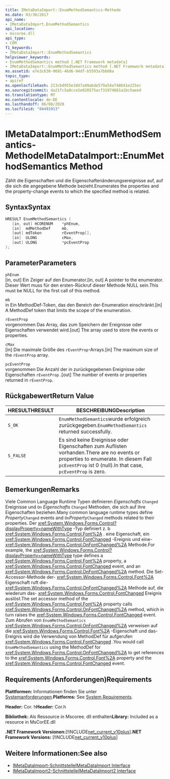 ```yaml
---
title: IMetaDataImport::EnumMethodSemantics-Methode
ms.date: 03/30/2017
api_name:
- IMetaDataImport.EnumMethodSemantics
api_location:
- mscoree.dll
api_type:
- COM
f1_keywords:
- IMetaDataImport::EnumMethodSemantics
helpviewer_keywords:
- EnumMethodSemantics method [.NET Framework metadata]
- IMetaDataImport::EnumMethodSemantics method [.NET Framework metadata]
ms.assetid: e7e3c630-9691-46d6-94df-b5593a7bb08a
topic_type:
- apiref
ms.openlocfilehash: 213cbd955e3d47a49abde579a54af48641e225ec
ms.sourcegitcommit: da21fc5a8cce1e028575acf31974681a1bc5aeed
ms.translationtype: MT
ms.contentlocale: de-DE
ms.lasthandoff: 06/08/2020
ms.locfileid: "84491913"
---
```

# <a name="imetadataimportenummethodsemantics-method"></a><span data-ttu-id="191a6-102">IMetaDataImport::EnumMethodSemantics-Methode</span><span class="sxs-lookup"><span data-stu-id="191a6-102">IMetaDataImport::EnumMethodSemantics Method</span></span>
<span data-ttu-id="191a6-103">Zählt die Eigenschaften und die Eigenschaftenänderungsereignisse auf, auf die sich die angegebene Methode bezieht.</span><span class="sxs-lookup"><span data-stu-id="191a6-103">Enumerates the properties and the property-change events to which the specified method is related.</span></span>  
  
## <a name="syntax"></a><span data-ttu-id="191a6-104">Syntax</span><span class="sxs-lookup"><span data-stu-id="191a6-104">Syntax</span></span>  
  
```cpp  
HRESULT EnumMethodSemantics (  
   [in, out] HCORENUM    *phEnum,  
   [in]  mdMethodDef     mb,
   [out] mdToken         rEventProp[],  
   [in]  ULONG           cMax,  
   [out] ULONG           *pcEventProp  
);  
```  
  
## <a name="parameters"></a><span data-ttu-id="191a6-105">Parameter</span><span class="sxs-lookup"><span data-stu-id="191a6-105">Parameters</span></span>  
 `phEnum`  
 <span data-ttu-id="191a6-106">[in, out] Ein Zeiger auf den Enumerator.</span><span class="sxs-lookup"><span data-stu-id="191a6-106">[in, out] A pointer to the enumerator.</span></span> <span data-ttu-id="191a6-107">Dieser Wert muss für den ersten-Rückruf dieser Methode NULL sein.</span><span class="sxs-lookup"><span data-stu-id="191a6-107">This must be NULL for the first call of this method.</span></span>  
  
 `mb`  
 <span data-ttu-id="191a6-108">in Ein MethodDef-Token, das den Bereich der-Enumeration einschränkt.</span><span class="sxs-lookup"><span data-stu-id="191a6-108">[in] A MethodDef token that limits the scope of the enumeration.</span></span>  
  
 `rEventProp`  
 <span data-ttu-id="191a6-109">vorgenommen Das Array, das zum Speichern der Ereignisse oder Eigenschaften verwendet wird.</span><span class="sxs-lookup"><span data-stu-id="191a6-109">[out] The array used to store the events or properties.</span></span>  
  
 `cMax`  
 <span data-ttu-id="191a6-110">[in] Die maximale Größe des `rEventProp`-Arrays.</span><span class="sxs-lookup"><span data-stu-id="191a6-110">[in] The maximum size of the `rEventProp` array.</span></span>  
  
 `pcEventProp`  
 <span data-ttu-id="191a6-111">vorgenommen Die Anzahl der in zurückgegebenen Ereignisse oder Eigenschaften `rEventProp` .</span><span class="sxs-lookup"><span data-stu-id="191a6-111">[out] The number of events or properties returned in `rEventProp`.</span></span>  
  
## <a name="return-value"></a><span data-ttu-id="191a6-112">Rückgabewert</span><span class="sxs-lookup"><span data-stu-id="191a6-112">Return Value</span></span>  
  
|<span data-ttu-id="191a6-113">HRESULT</span><span class="sxs-lookup"><span data-stu-id="191a6-113">HRESULT</span></span>|<span data-ttu-id="191a6-114">BESCHREIBUNG</span><span class="sxs-lookup"><span data-stu-id="191a6-114">Description</span></span>|  
|-------------|-----------------|  
|`S_OK`|<span data-ttu-id="191a6-115">`EnumMethodSemantics`wurde erfolgreich zurückgegeben.</span><span class="sxs-lookup"><span data-stu-id="191a6-115">`EnumMethodSemantics` returned successfully.</span></span>|  
|`S_FALSE`|<span data-ttu-id="191a6-116">Es sind keine Ereignisse oder Eigenschaften zum Auflisten vorhanden.</span><span class="sxs-lookup"><span data-stu-id="191a6-116">There are no events or properties to enumerate.</span></span> <span data-ttu-id="191a6-117">In diesem Fall `pcEventProp` ist 0 (null).</span><span class="sxs-lookup"><span data-stu-id="191a6-117">In that case, `pcEventProp` is zero.</span></span>|  
  
## <a name="remarks"></a><span data-ttu-id="191a6-118">Bemerkungen</span><span class="sxs-lookup"><span data-stu-id="191a6-118">Remarks</span></span>  
 <span data-ttu-id="191a6-119">Viele Common Language Runtime Typen definieren *Eigenschafts* `Changed` Ereignisse und `On` *Eigenschafts* `Changed` Methoden, die sich auf ihre Eigenschaften beziehen.</span><span class="sxs-lookup"><span data-stu-id="191a6-119">Many common language runtime types define *Property*`Changed` events and `On`*Property*`Changed` methods related to their properties.</span></span> <span data-ttu-id="191a6-120">Der <xref:System.Windows.Forms.Control?displayProperty=nameWithType> -Typ definiert z. b <xref:System.Windows.Forms.Control.Font%2A> . eine Eigenschaft, ein <xref:System.Windows.Forms.Control.FontChanged> -Ereignis und eine- <xref:System.Windows.Forms.Control.OnFontChanged%2A> Methode.</span><span class="sxs-lookup"><span data-stu-id="191a6-120">For example, the <xref:System.Windows.Forms.Control?displayProperty=nameWithType> type defines a <xref:System.Windows.Forms.Control.Font%2A> property, a <xref:System.Windows.Forms.Control.FontChanged> event, and an <xref:System.Windows.Forms.Control.OnFontChanged%2A> method.</span></span> <span data-ttu-id="191a6-121">Die Set-Accessor-Methode der- <xref:System.Windows.Forms.Control.Font%2A> Eigenschaft ruft die- <xref:System.Windows.Forms.Control.OnFontChanged%2A> Methode auf, die wiederum das- <xref:System.Windows.Forms.Control.FontChanged> Ereignis auslöst.</span><span class="sxs-lookup"><span data-stu-id="191a6-121">The set accessor method of the <xref:System.Windows.Forms.Control.Font%2A> property calls <xref:System.Windows.Forms.Control.OnFontChanged%2A> method, which in turn raises the <xref:System.Windows.Forms.Control.FontChanged> event.</span></span> <span data-ttu-id="191a6-122">Zum Abrufen von `EnumMethodSemantics` <xref:System.Windows.Forms.Control.OnFontChanged%2A> verweisen auf die <xref:System.Windows.Forms.Control.Font%2A> -Eigenschaft und das-Ereignis wird die Verwendung von MethodDef für aufgerufen <xref:System.Windows.Forms.Control.FontChanged> .</span><span class="sxs-lookup"><span data-stu-id="191a6-122">You would call `EnumMethodSemantics` using the MethodDef for <xref:System.Windows.Forms.Control.OnFontChanged%2A> to get references to the <xref:System.Windows.Forms.Control.Font%2A> property and the <xref:System.Windows.Forms.Control.FontChanged> event.</span></span>  
  
## <a name="requirements"></a><span data-ttu-id="191a6-123">Requirements (Anforderungen)</span><span class="sxs-lookup"><span data-stu-id="191a6-123">Requirements</span></span>  
 <span data-ttu-id="191a6-124">**Plattformen:** Informationen finden Sie unter [Systemanforderungen](../../get-started/system-requirements.md).</span><span class="sxs-lookup"><span data-stu-id="191a6-124">**Platforms:** See [System Requirements](../../get-started/system-requirements.md).</span></span>  
  
 <span data-ttu-id="191a6-125">**Header:** Cor. h</span><span class="sxs-lookup"><span data-stu-id="191a6-125">**Header:** Cor.h</span></span>  
  
 <span data-ttu-id="191a6-126">**Bibliothek:** Als Ressource in Mscoree. dll enthalten</span><span class="sxs-lookup"><span data-stu-id="191a6-126">**Library:** Included as a resource in MsCorEE.dll</span></span>  
  
 <span data-ttu-id="191a6-127">**.NET Framework Versionen:**[!INCLUDE[net_current_v10plus](../../../../includes/net-current-v10plus-md.md)]</span><span class="sxs-lookup"><span data-stu-id="191a6-127">**.NET Framework Versions:** [!INCLUDE[net_current_v10plus](../../../../includes/net-current-v10plus-md.md)]</span></span>  
  
## <a name="see-also"></a><span data-ttu-id="191a6-128">Weitere Informationen:</span><span class="sxs-lookup"><span data-stu-id="191a6-128">See also</span></span>

- [<span data-ttu-id="191a6-129">IMetaDataImport-Schnittstelle</span><span class="sxs-lookup"><span data-stu-id="191a6-129">IMetaDataImport Interface</span></span>](imetadataimport-interface.md)
- [<span data-ttu-id="191a6-130">IMetaDataImport2-Schnittstelle</span><span class="sxs-lookup"><span data-stu-id="191a6-130">IMetaDataImport2 Interface</span></span>](imetadataimport2-interface.md)
